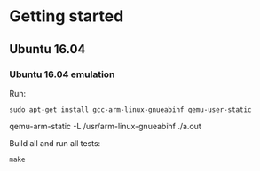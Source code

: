 # Getting started

## Ubuntu 16.04

### Ubuntu 16.04 emulation

Run:

    sudo apt-get install gcc-arm-linux-gnueabihf qemu-user-static

qemu-arm-static -L /usr/arm-linux-gnueabihf ./a.out

Build all and run all tests:

    make
